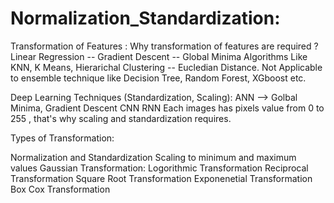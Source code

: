 # Normalization_Standardization:
Transformation of Features :
Why transformation of features are required ?
Linear Regression -- Gradient Descent -- Global Minima
Algorithms Like KNN, K Means, Hierarichal Clustering -- Eucledian Distance.
Not Applicable to ensemble technique like Decision Tree, Random Forest, XGboost etc.

Deep Learning Techniques (Standardization, Scaling):
ANN --> Golbal Minima, Gradient Descent
CNN
RNN Each images has pixels value from 0 to 255 , that's why scaling and standardization requires.

Types of Transformation:

Normalization and Standardization
Scaling to minimum and maximum values
Gaussian Transformation:
            Logorithmic Transformation
            Reciprocal Transformation
            Square Root Transformation
            Exponenetial Transformation
            Box Cox Transformation
